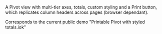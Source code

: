 A Pivot view with multi-tier axes, totals, custom styling and a Print button, which replicates column headers across pages (browser dependant).

Corresponds to the current public demo "Printable Pivot with styled totals.iok"
